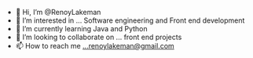 - 👋 Hi, I’m @RenoyLakeman
- 👀 I’m interested in ... Software engineering and Front end development 
- 🌱 I’m currently learning Java and Python  
- 💞️ I’m looking to collaborate on ... front end projects 
- 📫 How to reach me ...renoylakeman@gmail.com

<!---
RenoyLakeman/RenoyLakeman is a ✨ special ✨ repository because its `README.md` (this file) appears on your GitHub profile.
You can click the Preview link to take a look at your changes.
--->
